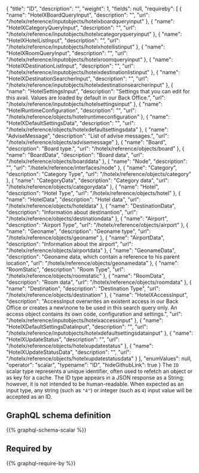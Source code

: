 {
  "title": "ID",
  "description": "",
  "weight": 1,
  "fields": null,
  "requireby": [
    {
      "name": "HotelXBoardQueryInput",
      "description": "",
      "url": "/hotelx/reference/inputobjects/hotelxboardqueryinput"
    },
    {
      "name": "HotelXCategoryQueryInput",
      "description": "",
      "url": "/hotelx/reference/inputobjects/hotelxcategoryqueryinput"
    },
    {
      "name": "HotelXHotelListInput",
      "description": "",
      "url": "/hotelx/reference/inputobjects/hotelxhotellistinput"
    },
    {
      "name": "HotelXRoomQueryInput",
      "description": "",
      "url": "/hotelx/reference/inputobjects/hotelxroomqueryinput"
    },
    {
      "name": "HotelXDestinationListInput",
      "description": "",
      "url": "/hotelx/reference/inputobjects/hotelxdestinationlistinput"
    },
    {
      "name": "HotelXDestinationSearcherInput",
      "description": "",
      "url": "/hotelx/reference/inputobjects/hotelxdestinationsearcherinput"
    },
    {
      "name": "HotelSettingsInput",
      "description": "Settings that you can edit for this avail. Values are loaded by default in our Back Office.",
      "url": "/hotelx/reference/inputobjects/hotelsettingsinput"
    },
    {
      "name": "HotelRuntimeConfiguration",
      "description": "",
      "url": "/hotelx/reference/objects/hotelruntimeconfiguration"
    },
    {
      "name": "HotelXDefaultSettingsData",
      "description": "",
      "url": "/hotelx/reference/objects/hotelxdefaultsettingsdata"
    },
    {
      "name": "AdviseMessage",
      "description": "List of advise messages.",
      "url": "/hotelx/reference/objects/advisemessage"
    },
    {
      "name": "Board",
      "description": "Board type.",
      "url": "/hotelx/reference/objects/board"
    },
    {
      "name": "BoardData",
      "description": "Board data",
      "url": "/hotelx/reference/objects/boarddata"
    },
    {
      "name": "Node",
      "description": "",
      "url": "/hotelx/reference/interfaces/node"
    },
    {
      "name": "Category",
      "description": "Category Type",
      "url": "/hotelx/reference/objects/category"
    },
    {
      "name": "CategoryData",
      "description": "Category data",
      "url": "/hotelx/reference/objects/categorydata"
    },
    {
      "name": "Hotel",
      "description": "Hotel Type",
      "url": "/hotelx/reference/objects/hotel"
    },
    {
      "name": "HotelData",
      "description": "Hotel data",
      "url": "/hotelx/reference/objects/hoteldata"
    },
    {
      "name": "DestinationData",
      "description": "Information about destinantion",
      "url": "/hotelx/reference/objects/destinationdata"
    },
    {
      "name": "Airport",
      "description": "Airport Type",
      "url": "/hotelx/reference/objects/airport"
    },
    {
      "name": "Geoname",
      "description": "Geoname type",
      "url": "/hotelx/reference/objects/geoname"
    },
    {
      "name": "AirportData",
      "description": "Information about the airport",
      "url": "/hotelx/reference/objects/airportdata"
    },
    {
      "name": "GeonameData",
      "description": "Geoname data, which contain a reference to his parent location",
      "url": "/hotelx/reference/objects/geonamedata"
    },
    {
      "name": "RoomStatic",
      "description": "Room Type",
      "url": "/hotelx/reference/objects/roomstatic"
    },
    {
      "name": "RoomData",
      "description": "Room data",
      "url": "/hotelx/reference/objects/roomdata"
    },
    {
      "name": "Destination",
      "description": "Destination Type",
      "url": "/hotelx/reference/objects/destination"
    },
    {
      "name": "HotelXAccessInput",
      "description": "AccessInput overwrites an existent access in our Back Office or creates a new\none to be used in this search query only. An access object contains its own code, configuration and settings.",
      "url": "/hotelx/reference/inputobjects/hotelxaccessinput"
    },
    {
      "name": "HotelXDefaultSettingsDataInput",
      "description": "",
      "url": "/hotelx/reference/inputobjects/hotelxdefaultsettingsdatainput"
    },
    {
      "name": "HotelXUpdateStatus",
      "description": "",
      "url": "/hotelx/reference/objects/hotelxupdatestatus"
    },
    {
      "name": "HotelXUpdateStatusData",
      "description": "",
      "url": "/hotelx/reference/objects/hotelxupdatestatusdata"
    }
  ],
  "enumValues": null,
  "operator": "scalar",
  "typename": "ID",
  "hideGithubLink": true
}
The `ID` scalar type represents a unique identifier, often used to refetch an object or as key for a cache. The ID type appears in a JSON response as a String; however, it is not intended to be human-readable. When expected as an input type, any string (such as `"4"`) or integer (such as `4`) input value will be accepted as an ID.
## GraphQL schema definition

{{% graphql-schema-scalar %}}

## Required by

{{% graphql-require-by %}}

